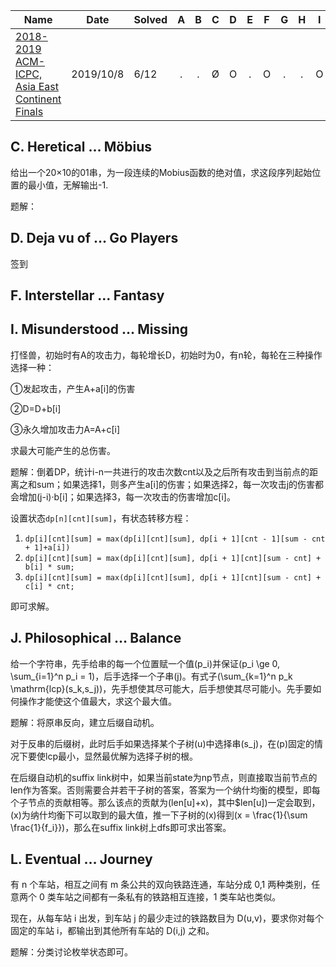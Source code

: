 | Name                                                         | Date      | Solved |  A   |  B   |  C   |  D   |  E   |  F   |  G   |  H   |  I   |  J   |  K   |  L   |
| ------------------------------------------------------------ | --------- | ------ | :--: | :--: | :--: | :--: | :--: | :--: | :--: | :--: | :--: | :--: | :--: | :--: |
| [2018-2019 ACM-ICPC, Asia East Continent Finals](http://codeforces.com/gym/102056) | 2019/10/8 | 6/12   |  .   |  .   |  Ø   |  O   |  .   |  O   |  .   |  .   |  O   |  Ø   |  .   |  O   |

##  C. Heretical … Möbius 

给出一个20×10的01串，为一段连续的Mobius函数的绝对值，求这段序列起始位置的最小值，无解输出-1.

题解：

## D. Deja vu of … Go Players

签到

##  F. Interstellar … Fantasy 

##  I. Misunderstood … Missing 

打怪兽，初始时有A的攻击力，每轮增长D，初始时为0，有n轮，每轮在三种操作选择一种：

①发起攻击，产生A+a[i]的伤害

②D=D+b[i]

③永久增加攻击力A=A+c[i]

求最大可能产生的总伤害。

题解：倒着DP，统计i-n一共进行的攻击次数cnt以及之后所有攻击到当前点的距离之和sum；如果选择1，则多产生a[i]的伤害；如果选择2，每一次攻击j的伤害都会增加(j-i)·b[i]；如果选择3，每一次攻击的伤害增加c[i]。

设置状态`dp[n][cnt][sum]`，有状态转移方程：

1. `dp[i][cnt][sum] = max(dp[i][cnt][sum], dp[i + 1][cnt - 1][sum - cnt + 1]+a[i])`
2. `dp[i][cnt][sum] = max(dp[i][cnt][sum], dp[i + 1][cnt][sum - cnt] + b[i] * sum; `
3. `dp[i][cnt][sum] = max(dp[i][cnt][sum], dp[i + 1][cnt][sum - cnt] + c[i] * cnt; `

即可求解。

##  J. Philosophical … Balance 

给一个字符串，先手给串的每一个位置赋一个值\(p_i\)并保证\(p_i \ge 0, \sum_{i=1}^n p_i = 1\)，后手选择一个子串\(j\)。有式子\(\sum_{k=1}^n p_k \mathrm{lcp}(s_k,s_j)\)，先手想使其尽可能大，后手想使其尽可能小。先手要如何操作才能使这个值最大，求这个最大值。

题解：将原串反向，建立后缀自动机。

对于反串的后缀树，此时后手如果选择某个子树\(u\)中选择串\(s_j\)，在\(p\)固定的情况下要使lcp最小，显然最优解为选择子树的根。

在后缀自动机的suffix link树中，如果当前state为np节点，则直接取当前节点的len作为答案。否则需要合并若干子树的答案，答案为一个纳什均衡的模型，即每个子节点的贡献相等。那么该点的贡献为\(len[u]+x\)，其中$len[u]\)一定会取到，\(x\)为纳什均衡下可以取到的最大值，推一下子树的\(x\)得到\(x = \frac{1}{\sum \frac{1}{f_i}}\)，那么在suffix link树上dfs即可求出答案。

## L. Eventual … Journey

有 n 个车站，相互之间有 m 条公共的双向铁路连通，车站分成 0,1 两种类别，任意两个 0 类车站之间都有一条私有的铁路相互连接，1 类车站也类似。

现在，从每车站 i 出发，到车站 j 的最少走过的铁路数目为 D(u,v)，要求你对每个固定的车站 i，都输出到其他所有车站的 D(i,j) 之和。

题解：分类讨论枚举状态即可。